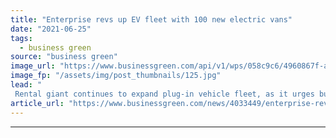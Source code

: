 ```yaml
---
title: "Enterprise revs up EV fleet with 100 new electric vans"
date: "2021-06-25"
tags: 
  - business green
source: "business green"
image_url: "https://www.businessgreen.com/api/v1/wps/058c9c6/4960867f-a462-4d18-a8b0-bdd5e3724638/2/enterprise-25052021-015-Copy-185x114.jpg"
image_fp: "/assets/img/post_thumbnails/125.jpg"
lead: "
 Rental giant continues to expand plug-in vehicle fleet, as it urges business customers to trial electric vehicles ahead of the 2030 deadline for the sale of internal combustion engine cars and vans ..."
article_url: "https://www.businessgreen.com/news/4033449/enterprise-revs-ev-fleet-100-electric-vans"
---
```


---
